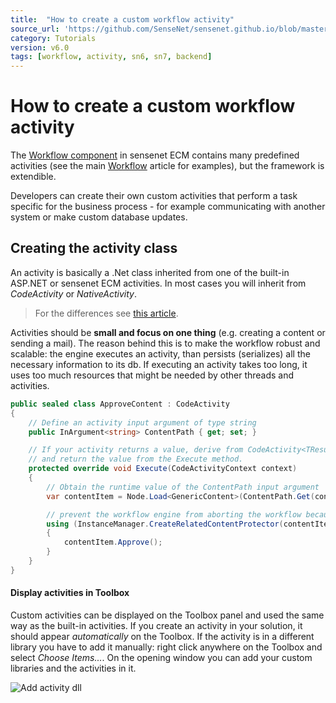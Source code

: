 ```yaml
---
title:  "How to create a custom workflow activity"
source_url: 'https://github.com/SenseNet/sensenet.github.io/blob/master/_docs/tutorials/how-to-create-a-custom-workflow-activity.md'
category: Tutorials
version: v6.0
tags: [workflow, activity, sn6, sn7, backend]
---
```


# How to create a custom workflow activity
The [Workflow component](https://github.com/SenseNet/sn-workflow) in sensenet ECM contains many predefined activities (see the main [Workflow](/docs/workflow) article for examples), but the framework is extendible.

Developers can create their own custom activities that perform a task specific for the business process - for example communicating with another system or make custom database updates.

## Creating the activity class
An activity is basically a .Net class inherited from one of the built-in ASP.NET or sensenet ECM activities. In most cases you will inherit from *CodeActivity* or *NativeActivity*.

> For the differences see [this article](http://dotnetrobert.com/node/47).

Activities should be **small and focus on one thing** (e.g. creating a content or sending a mail). The reason behind this is to make the workflow robust and scalable: the engine executes an activity, than persists (serializes) all the necessary information to its db. If executing an activity takes too long, it uses too much resources that might be needed by other threads and activities.

```csharp
public sealed class ApproveContent : CodeActivity
{
    // Define an activity input argument of type string
    public InArgument<string> ContentPath { get; set; }

    // If your activity returns a value, derive from CodeActivity<TResult>
    // and return the value from the Execute method.
    protected override void Execute(CodeActivityContext context)
    {
        // Obtain the runtime value of the ContentPath input argument
        var contentItem = Node.Load<GenericContent>(ContentPath.Get(context));

        // prevent the workflow engine from aborting the workflow because the related content changed
        using (InstanceManager.CreateRelatedContentProtector(contentItem, context))
        {
            contentItem.Approve();
        }
    }
}
```

#### Display activities in Toolbox
Custom activities can be displayed on the Toolbox panel and used the same way as the built-in activities. If you create an activity in your solution, it should appear *automatically* on the Toolbox. If the activity is in a different library you have to add it manually: right click anywhere on the Toolbox and select *Choose Items...*. On the opening window you can add your custom libraries and the activities in it.

![Add activity dll](/docs/img/workflow/workflow-add-activities.png "Add activity dll")

